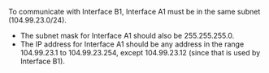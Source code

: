 To communicate with Interface B1, Interface A1 must be in the same subnet (104.99.23.0/24).

- The subnet mask for Interface A1 should also be 255.255.255.0.
- The IP address for Interface A1 should be any address in the range 104.99.23.1 to 104.99.23.254, except 104.99.23.12 (since that is used by Interface B1).

